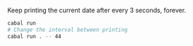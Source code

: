Keep printing the current date after every 3 seconds, forever.

```sh
cabal run
# Change the interval between printing
cabal run . -- 44
```
